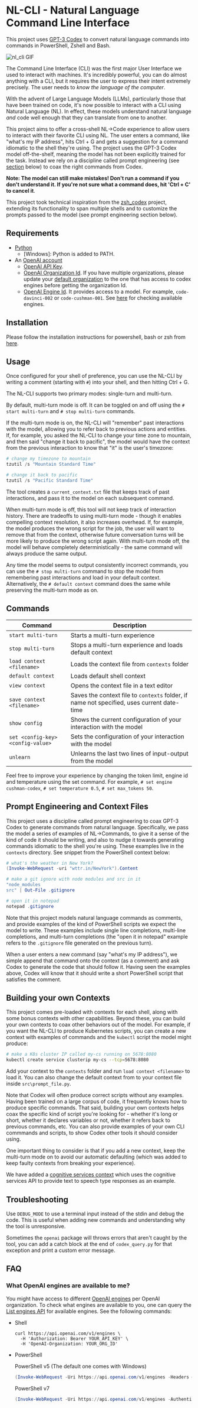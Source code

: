 # NL-CLI - Natural Language Command Line Interface

This project uses [GPT-3 Codex](https://openai.com/blog/openai-codex/) to convert natural language commands into commands in PowerShell, Zshell and Bash. 

![nl_cli GIF](nl_cli.gif)


The Command Line Interface (CLI) was the first major User Interface we used to interact with machines. It's incredibly powerful, you can do almost anything with a CLI, but it requires the user to express their intent extremely precisely. The user needs to _know the language of the computer_. 

With the advent of Large Language Models (LLMs), particularly those that have been trained on code, it's now possible to interact with a CLI using Natural Language (NL). In effect, these models understand natural language _and_ code well enough that they can translate from one to another. 


This project aims to offer a cross-shell NL->Code experience to allow users to interact with their favorite CLI using NL. The user enters a command, like "what's my IP address", hits Ctrl + G and gets a suggestion for a command idiomatic to the shell they're using. The project uses the GPT-3 Codex model off-the-shelf, meaning the model has not been explicitly trained for the task. Instead we rely on a discipline called prompt engineering (see [section](#prompt-engineering-and-context-files) below) to coax the right commands from Codex. 

**Note: The model can still make mistakes! Don't run a command if you don't understand it. If you're not sure what a command does, hit 'Ctrl + C' to cancel it**. 

This project took technical inspiration from the [zsh_codex](https://github.com/tom-doerr/zsh_codex) project, extending its functionality to span multiple shells and to customize the prompts passed to the model (see prompt engineering section below).

## Requirements
* [Python](https://www.python.org/downloads/)
    * \[Windows\]: Python is added to PATH.
* An [OpenAI account](https://openai.com/api/)
    * [OpenAI API Key](https://beta.openai.com/account/api-keys).
    * [OpenAI Organization Id](https://beta.openai.com/account/org-settings). If you have multiple organizations, please update your [default organization](https://beta.openai.com/account/api-keys) to the one that has access to codex engines before getting the organization Id.
    * [OpenAI Engine Id](https://beta.openai.com/docs/engines/codex-series-private-beta). It provides access to a model. For example, `code-davinci-002` or `code-cushman-001`. See [here](#what-openai-engines-are-available-to-me) for checking available engines.

## Installation

Please follow the installation instructions for powershell, bash or zsh from [here](./Installation.md).

## Usage

Once configured for your shell of preference, you can use the NL-CLI by writing a comment (starting with `#`) into your shell, and then hitting Ctrl + G. 

The NL-CLI supports two primary modes: single-turn and multi-turn. 

By default, multi-turn mode is off. It can be toggled on and off using the `# start multi-turn` and `# stop multi-turn` commands.

If the multi-turn mode is on, the NL-CLI will "remember" past interactions with the model, allowing you to refer back to previous actions and entities. If, for example, you asked the NL-CLI to change your time zone to mountain, and then said "change it back to pacific", the model would have the context from the previous interaction to know that "it" is the user's timezone:

```powershell
# change my timezone to mountain
tzutil /s "Mountain Standard Time"

# change it back to pacific
tzutil /s "Pacific Standard Time"
```

The tool creates a `current_context.txt` file that keeps track of past interactions, and pass it to the model on each subsequent command. 

When multi-turn mode is off, this tool will not keep track of interaction history. There are tradeoffs to using multi-turn mode - though it enables compelling context resolution, it also increases overhead. If, for example, the model produces the wrong script for the job, the user will want to remove that from the context, otherwise future conversation turns will be more likely to produce the wrong script again. With multi-turn mode off, the model will behave completely deterministically - the same command will always produce the same output. 

Any time the model seems to output consistently incorrect commands, you can use the `# stop multi-turn` command to stop the model from remembering past interactions and load in your default context. Alternatively, the `# default context` command does the same while preserving the multi-turn mode as on.

## Commands

| Command | Description |
|--|--|
| `start multi-turn` | Starts a multi-turn experience |
| `stop multi-turn` | Stops a multi-turn experience and loads default context |
| `load context <filename>` | Loads the context file from `contexts` folder |
| `default context` | Loads default shell context |
| `view context` | Opens the context file in a text editor |
| `save context <filename>` | Saves the context file to `contexts` folder, if name not specified, uses current date-time |
| `show config` | Shows the current configuration of your interaction with the model |
| `set <config-key> <config-value>` | Sets the configuration of your interaction with the model |
| `unlearn` | Unlearns the last two lines of input-output from the model |


Feel free to improve your experience by changing the token limit, engine id and temperature using the set command. For example, `# set engine cushman-codex`, `# set temperature 0.5`, `# set max_tokens 50`.

## Prompt Engineering and Context Files

This project uses a discipline called prompt engineering to coax GPT-3 Codex to generate commands from natural language. Specifically, we pass the model a series of examples of NL->Commands, to give it a sense of the kind of code it should be writing, and also to nudge it towards generating commands idiomatic to the shell you're using. These examples live in the `contexts` directory. See snippet from the PowerShell context below:

```powershell
# what's the weather in New York?
(Invoke-WebRequest -uri "wttr.in/NewYork").Content

# make a git ignore with node modules and src in it
"node_modules
src" | Out-File .gitignore

# open it in notepad
notepad .gitignore
```

Note that this project models natural language commands as comments, and provide examples of the kind of PowerShell scripts we expect the model to write. These examples include single line completions, multi-line completions, and multi-turn completions (the "open it in notepad" example refers to the `.gitignore` file generated on the previous turn). 

When a user enters a new command (say "what's my IP address"), we simple append that command onto the context (as a comment) and ask Codex to generate the code that should follow it. Having seen the examples above, Codex will know that it should write a short PowerShell script that satisfies the comment. 

## Building your own Contexts

This project comes pre-loaded with contexts for each shell, along with some bonus contexts with other capabilities. Beyond these, you can build your own contexts to coax other behaviors out of the model. For example, if you want the NL-CLI to produce Kubernetes scripts, you can create a new context with examples of commands and the `kubectl` script the model might produce:

```bash
# make a K8s cluster IP called my-cs running on 5678:8080
kubectl create service clusterip my-cs --tcp=5678:8080

```

Add your context to the `contexts` folder and run `load context <filename>` to load it. You can also change the default context from to your context file inside `src\prompt_file.py`.

Note that Codex will often produce correct scripts without any examples. Having been trained on a large corpus of code, it frequently knows how to produce specific commands. That said, building your own contexts helps coax the specific kind of script you're looking for - whether it's long or short, whether it declares variables or not, whether it refers back to previous commands, etc. You can also provide examples of your own CLI commmands and scripts, to show Codex other tools it should consider using.

One important thing to consider is that if you add a new context, keep the multi-turn mode on to avoid our automatic defaulting (which was added to keep faulty contexts from breaking your experience).

We have added a [cognitive services context](./contexts/CognitiveServiceContext.md) which uses the cognitive services API to provide text to speech type responses as an example.

## Troubleshooting

Use `DEBUG_MODE` to use a terminal input instead of the stdin and debug the code. This is useful when adding new commands and understanding why the tool is unresponsive.

Sometimes the `openai` package will throws errors that aren't caught by the tool, you can add a catch block at the end of `codex_query.py` for that exception and print a custom error message.

## FAQ
### What OpenAI engines are available to me?
You might have access to different [OpenAI engines](https://beta.openai.com/docs/api-reference/engines) per OpenAI organization. To check what engines are available to you, one can query the [List engines API](https://beta.openai.com/docs/api-reference/engines/list) for available engines. See the following commands:

* Shell
    ```
    curl https://api.openai.com/v1/engines \
      -H 'Authorization: Bearer YOUR_API_KEY' \
      -H 'OpenAI-Organization: YOUR_ORG_ID'
    ```

* PowerShell

    PowerShell v5 (The default one comes with Windows)
    ```PowerShell
    (Invoke-WebRequest -Uri https://api.openai.com/v1/engines -Headers @{"Authorization" = "Bearer YOUR_API_KEY"; "OpenAI-Organization" = "YOUR_ORG_ID"}).Content
    ```

    PowerShell v7
    ```PowerShell
    (Invoke-WebRequest -Uri https://api.openai.com/v1/engines -Authentication Bearer -Token (ConvertTo-SecureString "YOUR_API_KEY" -AsPlainText -Force) -Headers @{"OpenAI-Organization" = "YOUR_ORG_ID"}).Content
    ```
